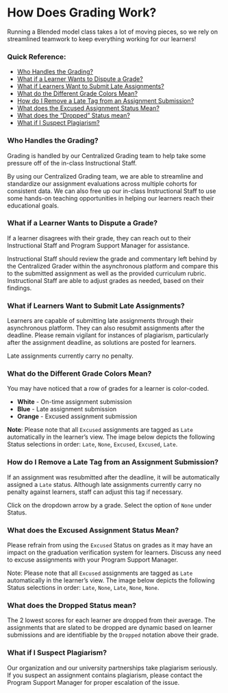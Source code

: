 # How Does Grading Work? 

Running a Blended model class takes a lot of moving pieces, so we rely on streamlined teamwork to keep everything working for our learners! 

### Quick Reference: 
* [Who Handles the Grading?](#who-handles-the-grading)
* [What if a Learner Wants to Dispute a Grade?](#what-if-a-learner-wants-to-dispute-a-grade)
* [What if Learners Want to Submit Late Assignments?](#what-if-learners-want-to-submit-late-assignments)
* [What do the Different Grade Colors Mean?](#what-do-the-different-grade-colors-mean)
* [How do I Remove a Late Tag from an Assignment Submission?](#how-do-i-remove-a-late-tag-from-an-assignment-submission)
* [What does the Excused Assignment Status Mean?](#what-does-the-excused-assignment-status-mean)
* [What does the “Dropped” Status mean?](#what-does-the-dropped-status-mean)
* [What if I Suspect Plagiarism?](#what-if-i-suspect-plagiarism)

### Who Handles the Grading? 
Grading is handled by our Centralized Grading team to help take some pressure off of the in-class Instructional Staff. 

By using our Centralized Grading team, we are able to streamline and standardize our assignment evaluations across multiple cohorts for consistent data. We can also free up our in-class Instructional Staff to use some hands-on teaching opportunities in helping our learners reach their educational goals. 


### What if a Learner Wants to Dispute a Grade? 
If a learner disagrees with their grade, they can reach out to their Instructional Staff and Program Support Manager for assistance.

Instructional Staff should review the grade and commentary left behind by the Centralized Grader within the asynchronous platform and compare this to the submitted assignment as well as the provided curriculum rubric. Instructional Staff are able to adjust grades as needed, based on their findings. 


### What if Learners Want to Submit Late Assignments? 
Learners are capable of submitting late assignments through their asynchronous platform. They can also resubmit assignments after the deadline. Please remain vigilant for instances of plagiarism, particularly after the assignment deadline, as solutions are posted for learners. 

Late assignments currently carry no penalty. 


### What do the Different Grade Colors Mean? 
You may have noticed that a row of grades for a learner is color-coded. 

* **White** - On-time assignment submission
* **Blue** - Late assignment submission
* **Orange** - Excused assignment submission

**Note**: Please note that all `Excused` assignments are tagged as `Late` automatically in the learner’s view. The image below depicts the following Status selections in order: `Late`, `None`, `Excused`, `Excused`, `Late`. 


### How do I Remove a Late Tag from an Assignment Submission?
If an assignment was resubmitted after the deadline, it will be automatically assigned a `Late` status. Although late assignments currently carry no penalty against learners, staff can adjust this tag if necessary. 

Click on the dropdown arrow by a grade. Select the option of `None` under Status. 


### What does the Excused Assignment Status Mean? 
Please refrain from using the `Excused` Status on grades as it may have an impact on the graduation verification system for learners. Discuss any need to excuse assignments with your Program Support Manager. 

Note: Please note that all `Excused` assignments are tagged as `Late` automatically in the learner’s view. The image below depicts the following Status selections in order: `Late`, `None`, `Late`, `None`, `None`.


### What does the Dropped Status mean? 
The 2 lowest scores for each learner are dropped from their average. The assignments that are slated to be dropped are dynamic based on learner submissions and are identifiable by the `Dropped` notation above their grade. 


### What if I Suspect Plagiarism? 
Our organization and our university partnerships take plagiarism seriously. If you suspect an assignment contains plagiarism, please contact the Program Support Manager for proper escalation of the issue. 
